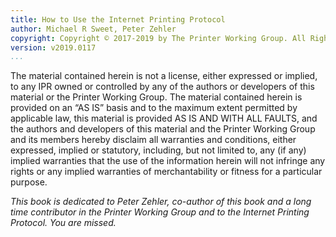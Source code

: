 ```yaml
---
title: How to Use the Internet Printing Protocol
author: Michael R Sweet, Peter Zehler
copyright: Copyright © 2017-2019 by The Printer Working Group. All Rights Reserved.
version: v2019.0117
...
```


The material contained herein is not a license, either expressed or implied, to
any IPR owned or controlled by any of the authors or developers of this material
or the Printer Working Group. The material contained herein is provided on an
“AS IS” basis and to the maximum extent permitted by applicable law, this
material is provided AS IS AND WITH ALL FAULTS, and the authors and developers
of this material and the Printer Working Group and its members hereby disclaim
all warranties and conditions, either expressed, implied or statutory,
including, but not limited to, any (if any) implied warranties that the use of
the information herein will not infringe any rights or any implied warranties of
merchantability or fitness for a particular purpose.

*This book is dedicated to Peter Zehler, co-author of this book and a long*
*time contributor in the Printer Working Group and to the Internet Printing*
*Protocol.  You are missed.*
